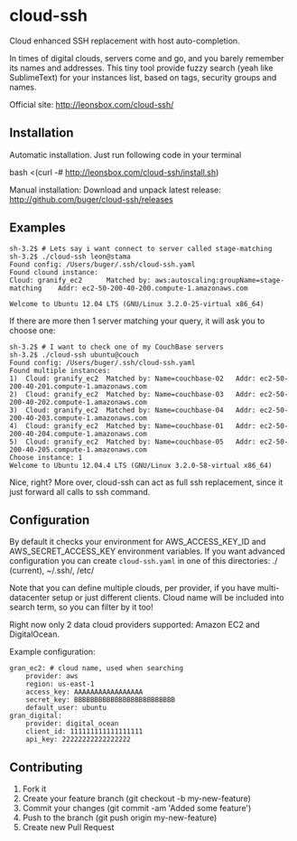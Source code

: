 cloud-ssh
=========

Cloud enhanced SSH replacement with host auto-completion.

In times of digital clouds, servers come and go, and you barely remember its names and addresses. This tiny tool provide fuzzy search (yeah like SublimeText) for your instances list, based on tags, security groups and names. 

Official site: http://leonsbox.com/cloud-ssh/

## Installation
Automatic installation. Just run following code in your terminal

  bash <(curl -# http://leonsbox.com/cloud-ssh/install.sh)

Manual installation:
Download and unpack latest release: http://github.com/buger/cloud-ssh/releases

## Examples

```
sh-3.2$ # Lets say i want connect to server called stage-matching
sh-3.2$ ./cloud-ssh leon@stama
Found config: /Users/buger/.ssh/cloud-ssh.yaml
Found clound instance:
Cloud: granify_ec2      Matched by: aws:autoscaling:groupName=stage-matching    Addr: ec2-50-200-40-200.compute-1.amazonaws.com

Welcome to Ubuntu 12.04 LTS (GNU/Linux 3.2.0-25-virtual x86_64)
```

If there are more then 1 server matching your query, it will ask you to choose one:
```
sh-3.2$ # I want to check one of my CouchBase servers
sh-3.2$ ./cloud-ssh ubuntu@couch
Found config: /Users/buger/.ssh/cloud-ssh.yaml
Found multiple instances:
1)  Cloud: granify_ec2  Matched by: Name=couchbase-02   Addr: ec2-50-200-40-201.compute-1.amazonaws.com
2)  Cloud: granify_ec2  Matched by: Name=couchbase-03   Addr: ec2-50-200-40-202.compute-1.amazonaws.com
3)  Cloud: granify_ec2  Matched by: Name=couchbase-04   Addr: ec2-50-200-40-203.compute-1.amazonaws.com
4)  Cloud: granify_ec2  Matched by: Name=couchbase-01   Addr: ec2-50-200-40-204.compute-1.amazonaws.com
5)  Cloud: granify_ec2  Matched by: Name=couchbase-05   Addr: ec2-50-200-40-205.compute-1.amazonaws.com
Choose instance: 1
Welcome to Ubuntu 12.04.4 LTS (GNU/Linux 3.2.0-58-virtual x86_64)
```

Nice, right? More over, cloud-ssh can act as full ssh replacement, since it just forward all calls to ssh command. 

## Configuration 

By default it checks your environment for AWS_ACCESS_KEY_ID and AWS_SECRET_ACCESS_KEY environment variables. If you want advanced configuration you can create `cloud-ssh.yaml` in one of this directories: ./ (current), ~/.ssh/, /etc/

Note that you can define multiple clouds, per provider, if you have multi-datacenter setup or just different clients. Cloud name will be included into search term, so you can filter by it too!

Right now only 2 data cloud providers supported: Amazon EC2 and DigitalOcean. 

Example configuration:
```
gran_ec2: # cloud name, used when searching
    provider: aws 
    region: us-east-1
    access_key: AAAAAAAAAAAAAAAAA
    secret_key: BBBBBBBBBBBBBBBBBBBBBBBBB
    default_user: ubuntu
gran_digital:
    provider: digital_ocean
    client_id: 111111111111111111
    api_key: 22222222222222222
```


## Contributing

1. Fork it
2. Create your feature branch (git checkout -b my-new-feature)
3. Commit your changes (git commit -am 'Added some feature')
4. Push to the branch (git push origin my-new-feature)
5. Create new Pull Request
